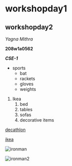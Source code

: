# workshopday1
## workshopday2
*Yagna Mithra*

**208w1a0562**

***CSE-1***
* sports
     * bat
     * rackets
     * gloves
     * weights
 
 1.  Ikea
     1. bed
     2. tables
     3. sofas
     4. decorative items
  
 [decathlon](https://www.decathlon.in/)
 
 [ikea](https://www.ikea.com/in/en/)
 
 ![ironman](https://bgr.com/wp-content/uploads/2019/11/avengers-endgame-iron-man-gauntlet.jpg?quality=82&strip=all)
 
 ![ironman2](https://c4.wallpaperflare.com/wallpaper/282/717/115/iron-man-4k-armor-neon-wallpaper-preview.jpg)

